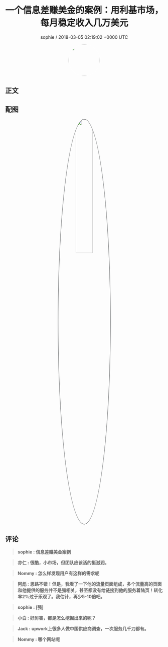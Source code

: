 <h1 align="center">一个信息差赚美金的案例：用利基市场，每月稳定收入几万美元</h1>
<p align="center">
    <a>sophie / 2018-03-05 02:19:02 &#43;0000 UTC</a>
</p>

<div align="center">
    <img src="https://images.zsxq.com/FjP0Paokw7T4OGXMD11kh8N_sPOz?e=1590940799&amp;token=kIxbL07-8jAj8w1n4s9zv64FuZZNEATmlU_Vm6zD:go92ir34G8L8pkW6jLwmzxK47tc=" width="100" height="100" style="border:1px solid;border-radius:50%; color:#ffffff"/>
</div>

## 正文

<div>

</div>

## 配图
<div class="image" align="center">

<img src="https://images.zsxq.com/FkOBYL8nELh0kPeP9_yUe52dX7Ri?imageMogr2/auto-orient/thumbnail/800x/format/jpg/blur/1x0/quality/75&amp;e=1590940799&amp;token=kIxbL07-8jAj8w1n4s9zv64FuZZNEATmlU_Vm6zD:4LL5PUbisS8ky6OowPtInsBf1V0=" width="33%" height="33%" style="border:1px solid;border-radius:50%; color:#3c3f41"/>

</div>

## 评论

<div align="left">
<div>

<blockquote >
<span> <strong>sophie : 信息差赚美金案例 </strong></span>
</blockquote>

<blockquote >
<span> <strong>亦仁 : 很酷，小市场，但团队应该活的挺滋润。 </strong></span>
</blockquote>

<blockquote >
<span> <strong>Nommy : 怎么样发现用户有这样的需求呢 </strong></span>
</blockquote>

<blockquote >
<span> <strong>阿彪 : 思路不错！但是，我看了一下他的流量页面组成，多个流量高的页面和他提供的服务并不是强相关，甚至都没有给链接到他的服务着陆页！转化率2%过于乐观了。我估计，再少5-10倍吧。 </strong></span>
</blockquote>

<blockquote >
<span> <strong>sophie : [强] </strong></span>
</blockquote>

<blockquote >
<span> <strong>小白 : 好厉害，都是怎么挖掘出来的呢？ </strong></span>
</blockquote>

<blockquote >
<span> <strong>Jack : upwork上很多人做中国供应商调查，一次服务几千刀都有。 </strong></span>
</blockquote>

<blockquote >
<span> <strong>Nommy : 哪个网站呢 </strong></span>
</blockquote>

</div>
</div>